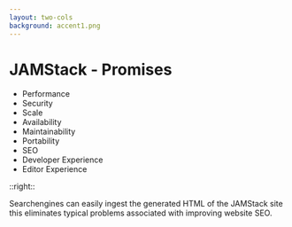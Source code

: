 ```yaml
---
layout: two-cols
background: accent1.png
---
```


# **JAMStack - Promises**

- Performance
- Security
- Scale
- Availability
- Maintainability
- Portability
- <span class="text-accent-3 font-extrabold bg-background-ionos rounded p-2 -m-2">SEO</span>
- Developer Experience
- Editor Experience

::right::

<div class="flex flex-col h-full justify-center">
  <div class="flex items-center m-4 p-4 rounded-lg bg-accent-3 leading-normal text-justify">
    Searchengines can easily ingest the generated HTML of the JAMStack site this eliminates typical problems associated with improving website SEO.
  </div>
</div>

<Footer
  title="IONOS SE"
  :social="[
    { type: 'gh', username: 'ionos-deploy-now' }
  ]"
/>